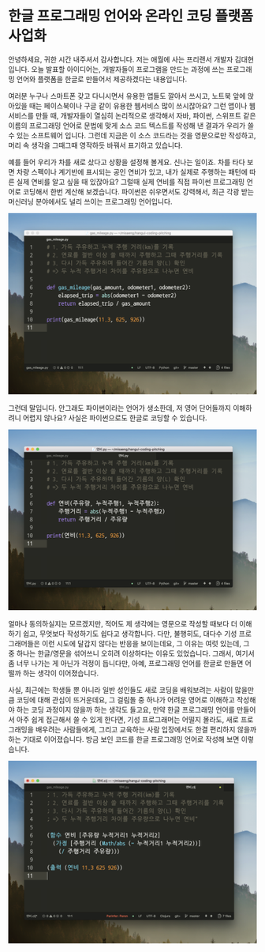 # 한글 프로그래밍 언어와 온라인 코딩 플랫폼 사업화

안녕하세요, 귀한 시간 내주셔서 감사합니다. 저는 애월에 사는 프리랜서 개발자 김대현입니다. 오늘 발표할 아이디어는, 개발자들이 프로그램을 만드는 과정에 쓰는 프로그래밍 언어와 플랫폼을 한글로 만들어서 제공하겠다는 내용입니다.

여러분 누구나 스마트폰 갖고 다니시면서 유용한 앱들도 깔아서 쓰시고, 노트북 앞에 앉아있을 때는 페이스북이나 구글 같이 유용한 웹서비스 많이 쓰시잖아요? 그런 앱이나 웹 서비스를 만들 때, 개발자들이 열심히 논리적으로 생각해서 자바, 파이썬, 스위프트 같은 이름의 프로그래밍 언어로 문법에 맞게 소스 코드 텍스트를  작성해 낸 결과가 우리가 쓸 수 있는 소프트웨어 입니다. 그런데 지금은 이 소스 코드라는 것을 영문으로만 작성하고, 머리 속 생각을 그때그때 영작하듯 바꿔서 표기하고 있습니다.

예를 들어 우리가 차를 새로 샀다고 상황을 설정해 볼게요. 신나는 일이죠. 차를 타다 보면 차량 스펙이나 계기반에 표시되는 공인 연비가 있고, 내가 실제로 주행하는 패턴에 따른 실제 연비를 알고 싶을 때 있잖아요? 그럴때 실제 연비를 직접 파이썬 프로그래밍 언어로 코딩해서 한번 계산해 보겠습니다. 파이썬은 쉬우면서도 강력해서, 최근 각광 받는 머신러닝 분야에서도 널리 쓰이는 프로그래밍 언어입니다.

![](img/gas_mileage.py.png)

그런데 말입니다. 안그래도 파이썬이라는 언어가 생소한데, 저 영어 단어들까지 이해하려니 어렵지 않나요? 사실은 파이썬으로도 한글로 코딩할 수 있습니다.

![](img/연비.py.png)

얼마나 동의하실지는 모르겠지만, 적어도 제 생각에는 영문으로 작성할 때보다 더 이해하기 쉽고, 무엇보다 작성하기도 쉽다고 생각합니다. 다만, 불행히도, 대다수 기성 프로그래머들은 이런 시도에 달갑지 않다는 반응을 보이는데요, 그 이유는 여럿 있는데, 그 중 하나는 한글/영문을 섞어쓰니 오히려 이상하다는 이유도 있었습니다. 그래서, 여기서 좀 너무 나가는 게 아닌가 걱정이 듭니다만, 아예, 프로그래밍 언어를 한글로 만들면 어떨까 하는 생각이 이어졌습니다.

사실, 최근에는 학생들 뿐 아니라 일반 성인들도 새로 코딩을 배워보려는 사람이 많을만큼 코딩에 대해 관심이 뜨거운데요, 그 걸림돌 중 하나가 어려운 영어로 이해하고 작성해야 하는 코딩 과정이지 않을까 하는 생각도 들고요, 만약 한글 프로그래밍 언어를 만들어서 아주 쉽게 접근해서 쓸 수 있게 한다면, 기성 프로그래머는 어떨지 몰라도, 새로 프로그래밍을 배우려는 사람들에게, 그리고 교육하는 사람 입장에서도 한결 편리하지 않을까 하는 기대로 이어졌습니다. 방금 보인 코드를 한글 프로그래밍 언어로 작성해 보면 이렇습니다.

![](img/연비.clj.png)
